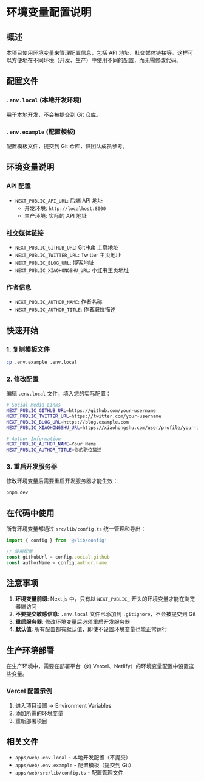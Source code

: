 # 环境变量配置说明

## 概述

本项目使用环境变量来管理配置信息，包括 API 地址、社交媒体链接等。这样可以方便地在不同环境（开发、生产）中使用不同的配置，而无需修改代码。

## 配置文件

### `.env.local` (本地开发环境)
用于本地开发，不会被提交到 Git 仓库。

### `.env.example` (配置模板)
配置模板文件，提交到 Git 仓库，供团队成员参考。

## 环境变量说明

### API 配置
- `NEXT_PUBLIC_API_URL`: 后端 API 地址
  - 开发环境: `http://localhost:8000`
  - 生产环境: 实际的 API 地址

### 社交媒体链接
- `NEXT_PUBLIC_GITHUB_URL`: GitHub 主页地址
- `NEXT_PUBLIC_TWITTER_URL`: Twitter 主页地址
- `NEXT_PUBLIC_BLOG_URL`: 博客地址
- `NEXT_PUBLIC_XIAOHONGSHU_URL`: 小红书主页地址

### 作者信息
- `NEXT_PUBLIC_AUTHOR_NAME`: 作者名称
- `NEXT_PUBLIC_AUTHOR_TITLE`: 作者职位描述

## 快速开始

### 1. 复制模板文件
```bash
cp .env.example .env.local
```

### 2. 修改配置
编辑 `.env.local` 文件，填入您的实际配置：

```bash
# Social Media Links
NEXT_PUBLIC_GITHUB_URL=https://github.com/your-username
NEXT_PUBLIC_TWITTER_URL=https://twitter.com/your-username
NEXT_PUBLIC_BLOG_URL=https://blog.example.com
NEXT_PUBLIC_XIAOHONGSHU_URL=https://xiaohongshu.com/user/profile/your-id

# Author Information
NEXT_PUBLIC_AUTHOR_NAME=Your Name
NEXT_PUBLIC_AUTHOR_TITLE=你的职位描述
```

### 3. 重启开发服务器
修改环境变量后需要重启开发服务器才能生效：

```bash
pnpm dev
```

## 在代码中使用

所有环境变量都通过 `src/lib/config.ts` 统一管理和导出：

```typescript
import { config } from '@/lib/config'

// 使用配置
const githubUrl = config.social.github
const authorName = config.author.name
```

## 注意事项

1. **环境变量前缀**: Next.js 中，只有以 `NEXT_PUBLIC_` 开头的环境变量才能在浏览器端访问
2. **不要提交敏感信息**: `.env.local` 文件已添加到 `.gitignore`，不会被提交到 Git
3. **重启服务器**: 修改环境变量后必须重启开发服务器
4. **默认值**: 所有配置都有默认值，即使不设置环境变量也能正常运行

## 生产环境部署

在生产环境中，需要在部署平台（如 Vercel、Netlify）的环境变量配置中设置这些变量。

### Vercel 配置示例
1. 进入项目设置 → Environment Variables
2. 添加所需的环境变量
3. 重新部署项目

## 相关文件

- `apps/web/.env.local` - 本地开发配置（不提交）
- `apps/web/.env.example` - 配置模板（提交到 Git）
- `apps/web/src/lib/config.ts` - 配置管理文件

